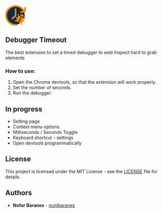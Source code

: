 <img src="icon-128.png" width="64"/>

## Debugger Timeout

The best extension to set a timed debugger to web Inspect hard to grab elements

### How to use:

1. Open the Chrome devtools, so that the extension will work properly.
2. Set the number of seconds.
3. Run the debugger. 

## In progress

- Setting page
- Context menu options
- Milliseconds / Seconds Toggle
- Keyboard shortcut - settings
- Open devtools programmatically
  
## License
This project is licensed under the MIT License - see the [LICENSE](./LICENSE.txt) file for details.

## Authors

- **Nofar Baranes** - [nunibaranes](https://github.com/nunibaranes)
